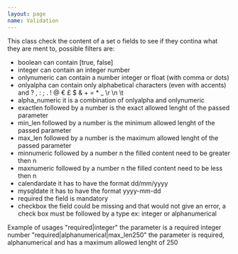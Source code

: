 ```yaml
---
layout: page
name: Validation
---
```


This class check the content of a set o fields to see if they contina what they are ment to, possible filters are:

* boolean             can contain [true, false]
* integer             can contain an integer number
* onlynumeric         can contain a number integer or float (with comma or dots)
* onlyalpha           can contain only alphabetical characters (even with accents) and ? , : ; . ! @ € £ $ & + = * _ \r \n \t
* alpha_numeric       it is a combination of onlyalpha and onlynumeric
* exactlen            followed by a number is the exact allowed lenght of the passed parameter
* min_len             followed by a number is the minimum allowed lenght of the passed parameter
* max_len             followed by a number is the maximum allowed lenght of the passed parameter
* minnumeric          followed by a number n the filled content need to be greater then n
* maxnumeric          followed by a number n the filled content need to be less then n
* calendardate        it has to have the format dd/mm/yyyy
* mysqldate           it has to have the format yyyy-mm-dd
* required            the field is mandatory
* checkbox            the field could be missing and that would not give an error, a check box must be followed by a type ex: integer or alphanumerical

Example of usages
"required|integer"                      the parameter is a required integer number
"required|alphanumerical|max_len250"     the parameter is required, alphanumerical and has a maximum allowed lenght of 250
